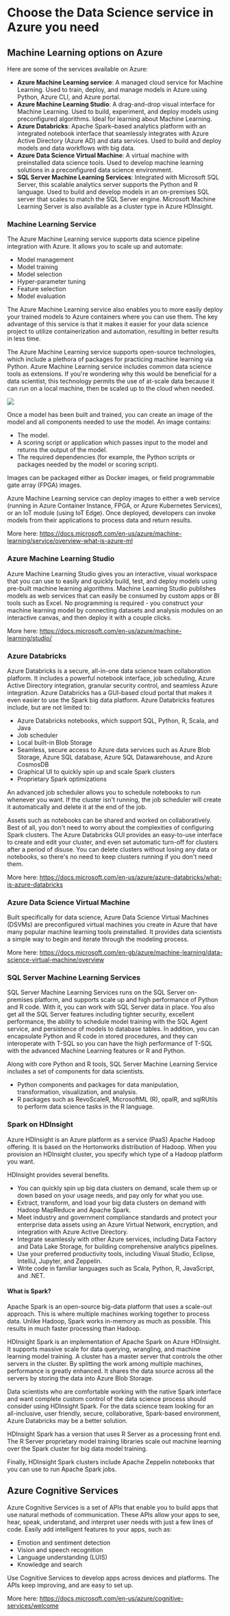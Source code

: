 
# Choose the Data Science service in Azure you need 

## Machine Learning options on Azure

Here are some of the services available on Azure:
- __Azure Machine Learning service__: A managed cloud service for Machine Learning.	Used to train, deploy, and manage models in Azure using Python, Azure CLI, and Azure portal.
- __Azure Machine Learning Studio__: A drag-and-drop visual interface for Machine Learning.	Used to build, experiment, and deploy models using preconfigured algorithms. Ideal for learning about Machine Learning.
- __Azure Databricks__:	Apache Spark–based analytics platform with an integrated notebook interface that seamlessly integrates with Azure Active Directory (Azure AD) and data services. Used to build and deploy models and data workflows with big data.
- __Azure Data Science Virtual Machine__: A virtual machine with preinstalled data science tools. Used to develop machine learning solutions in a preconfigured data science environment.
- __SQL Server Machine Learning Services__: Integrated with Microsoft SQL Server, this scalable analytics server supports the Python and R language. Used to build and develop models in an on-premises SQL server that scales to match the SQL Server engine. Microsoft Machine Learning Server is also available as a cluster type in Azure HDInsight.

### Machine Learning Service
The Azure Machine Learning service supports data science pipeline integration with Azure. It allows you to scale up and automate:

- Model management
- Model training
- Model selection
- Hyper-parameter tuning
- Feature selection
- Model evaluation

The Azure Machine Learning service also enables you to more easily deploy your trained models to Azure containers where you can use them. The key advantage of this service is that it makes it easier for your data science project to utilize containerization and automation, resulting in better results in less time.

The Azure Machine Learning service supports open-source technologies, which include a plethora of packages for practicing machine learning via Python. Azure Machine Learning service includes common data science tools as extensions. If you're wondering why this would be beneficial for a data scientist, this technology permits the use of at-scale data because it can run on a local machine, then be scaled up to the cloud when needed.

<img src="Files/8-aml-framework.png">

Once a model has been built and trained, you can create an image of the model and all components needed to use the model. An image contains:

- The model.
- A scoring script or application which passes input to the model and returns the output of the model.
- The required dependencies (for example, the Python scripts or packages needed by the model or scoring script).

Images can be packaged either as Docker images, or field programmable gate array (FPGA) images.

Azure Machine Learning service can deploy images to either a web service (running in Azure Container Instance, FPGA, or Azure Kubernetes Services), or an IoT module (using IoT Edge). Once deployed, developers can invoke models from their applications to process data and return results.

More here: https://docs.microsoft.com/en-us/azure/machine-learning/service/overview-what-is-azure-ml

### Azure Machine Learning Studio
Azure Machine Learning Studio gives you an interactive, visual workspace that you can use to easily and quickly build, test, and deploy models using pre-built machine learning algorithms. Machine Learning Studio publishes models as web services that can easily be consumed by custom apps or BI tools such as Excel. No programming is required - you construct your machine learning model by connecting datasets and analysis modules on an interactive canvas, and then deploy it with a couple clicks.

More here: https://docs.microsoft.com/en-us/azure/machine-learning/studio/

### Azure Databricks
Azure Databricks is a secure, all-in-one data science team collaboration platform. It includes a powerful notebook interface, job scheduling, Azure Active Directory integration, granular security control, and seamless Azure integration. Azure Databricks has a GUI-based cloud portal that makes it even easier to use the Spark big data platform.
Azure Databricks features include, but are not limited to:

- Azure Databricks notebooks, which support SQL, Python, R, Scala, and Java
- Job scheduler
- Local built-in Blob Storage
- Seamless, secure access to Azure data services such as Azure Blob Storage, Azure SQL database, Azure SQL Datawarehouse, and Azure CosmosDB
- Graphical UI to quickly spin up and scale Spark clusters
- Proprietary Spark optimizations

An advanced job scheduler allows you to schedule notebooks to run whenever you want. If the cluster isn't running, the job scheduler will create it automatically and delete it at the end of the job.

Assets such as notebooks can be shared and worked on collaboratively. Best of all, you don't need to worry about the complexities of configuring Spark clusters. The Azure Databricks GUI provides an easy-to-use interface to create and edit your cluster, and even set automatic turn-off for clusters after a period of disuse. You can delete clusters without losing any data or notebooks, so there's no need to keep clusters running if you don't need them.

More here: https://docs.microsoft.com/en-us/azure/azure-databricks/what-is-azure-databricks

### Azure Data Science Virtual Machine
Built specifically for data science, Azure Data Science Virtual Machines (DSVMs) are preconfigured virtual machines you create in Azure that have many popular machine learning tools preinstalled. It provides data scientists a simple way to begin and iterate through the modeling process.

More here: https://docs.microsoft.com/en-gb/azure/machine-learning/data-science-virtual-machine/overview

### SQL Server Machine Learning Services
SQL Server Machine Learning Services runs on the SQL Server on-premises platform, and supports scale up and high performance of Python and R code. With it, you can work with SQL Server data in place. You also get all the SQL Server features including tighter security, excellent performance, the ability to schedule model training with the SQL Agent service, and persistence of models to database tables. In addition, you can encapsulate Python and R code in stored procedures, and they can interoperate with T-SQL so you can have the high performance of T-SQL with the advanced Machine Learning features or R and Python.

Along with core Python and R tools, SQL Server Machine Learning Service includes a set of components for data scientists.

- Python components and packages for data manipulation, transformation, visualization, and analysis.
- R packages such as RevoScaleR, MicrosoftML (R), opalR, and sqlRUtils to perform data science tasks in the R language.

### Spark on HDInsight
Azure HDInsight is an Azure platform as a service (PaaS) Apache Hadoop offering. It is based on the Hortonworks distribution of Hadoop. When you provision an HDInsight cluster, you specify which type of a Hadoop platform you want.

HDInsight provides several benefits.

- You can quickly spin up big data clusters on demand, scale them up or down based on your usage needs, and pay only for what you use.
- Extract, transform, and load your big data clusters on demand with Hadoop MapReduce and Apache Spark.
- Meet industry and government compliance standards and protect your enterprise data assets using an Azure Virtual Network, encryption, and integration with Azure Active Directory.
- Integrate seamlessly with other Azure services, including Data Factory and Data Lake Storage, for building comprehensive analytics pipelines.
- Use your preferred productivity tools, including Visual Studio, Eclipse, IntelliJ, Jupyter, and Zeppelin.
- Write code in familiar languages such as Scala, Python, R, JavaScript, and .NET.

#### What is Spark?
Apache Spark is an open-source big-data platform that uses a scale-out approach. This is where multiple machines working together to process data. Unlike Hadoop, Spark works in-memory as much as possible. This results in much faster processing than Hadoop.

HDInsight Spark is an implementation of Apache Spark on Azure HDInsight. It supports massive scale for data querying, wrangling, and machine learning model training. A cluster has a master server that controls the other servers in the cluster. By splitting the work among multiple machines, performance is greatly enhanced. It shares the data source across all the servers by storing the data into Azure Blob Storage.

Data scientists who are comfortable working with the native Spark interface and want complete custom control of the data science process should consider using HDInsight Spark. For the data science team looking for an all-inclusive, user friendly, secure, collaborative, Spark-based environment, Azure Databricks may be a better solution.

HDInsight Spark has a version that uses R Server as a processing front end. The R Server proprietary model training libraries scale out machine learning over the Spark cluster for big data model training.

Finally, HDInsight Spark clusters include Apache Zeppelin notebooks that you can use to run Apache Spark jobs.

## Azure Cognitive Services
Azure Cognitive Services is a set of APIs that enable you to build apps that use natural methods of communication. These APIs allow your apps to see, hear, speak, understand, and interpret user needs with just a few lines of code. Easily add intelligent features to your apps, such as:

- Emotion and sentiment detection
- Vision and speech recognition
- Language understanding (LUIS)
- Knowledge and search

Use Cognitive Services to develop apps across devices and platforms. The APIs keep improving, and are easy to set up.

More here: https://docs.microsoft.com/en-us/azure/cognitive-services/welcome


```python

```
